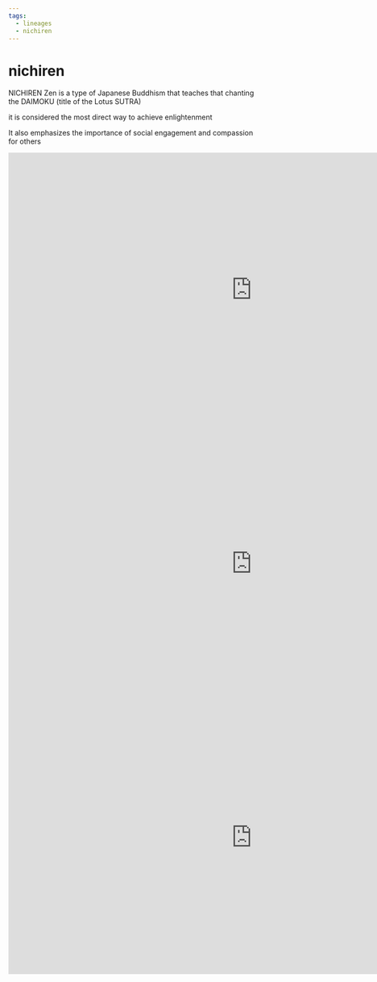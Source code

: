 ```yaml
---
tags:
  - lineages 
  - nichiren 
---
```

# nichiren

NICHIREN Zen is a type of Japanese Buddhism that teaches that chanting the DAIMOKU (title of the Lotus SUTRA)

it is considered the most direct way to achieve enlightenment

It also emphasizes the importance of social engagement and compassion for others

<iframe width="966" height="543" src="https://www.youtube.com/embed/xSFMkJQKigk" title="Herbie Hancock: Buddhism and Creativity | Mahindra Humanities Center" frameborder="0" allow="accelerometer; autoplay; clipboard-write; encrypted-media; gyroscope; picture-in-picture; web-share" allowfullscreen></iframe>

<iframe width="966" height="543" src="https://www.youtube.com/embed/zvxPyusRmdQ" title="Nichiren Buddhism Explained By Herbie Hancock(Part-1)" frameborder="0" allow="accelerometer; autoplay; clipboard-write; encrypted-media; gyroscope; picture-in-picture; web-share" allowfullscreen></iframe>

<iframe width="966" height="543" src="https://www.youtube.com/embed/jc1E6mK3UWo" title="Nichiren Buddhism Explained By Herbie Hancock + his Experience (Part-2)" frameborder="0" allow="accelerometer; autoplay; clipboard-write; encrypted-media; gyroscope; picture-in-picture; web-share" allowfullscreen></iframe>
